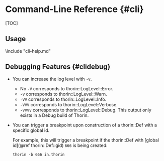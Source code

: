 # Command-Line Reference {#cli}

[TOC]

## Usage

\include "cli-help.md"

## Debugging Features {#clidebug}

* You can increase the log level with `-V`.
    * No `-V` corresponds to thorin::LogLevel::Error.
    * `-V` corresponds to thorin::LogLevel::Warn.
    * `-VV` corresponds to thorin::LogLevel::Info.
    * `-VVV` corresponds to thorin::LogLevel::Verbose.
    * `-VVVV` corresponds to thorin::LogLevel::Debug. This output only exists in a Debug build of Thorin.

* You can trigger a breakpoint upon construction of a thorin::Def with a specific global id.

    For example, this will trigger a breakpoint if the thorin::Def with [global id](@ref thorin::Def::gid) `666` is being created:
    ```
    thorin -b 666 in.thorin
    ```
